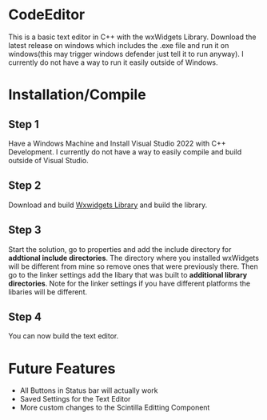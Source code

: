 # CodeEditor

This is a basic text editor in C++ with the wxWidgets Library. Download the latest release on windows which includes the .exe file and run it on windows(this may trigger windows defender just tell it to run anyway). I currently do not have a way to run it easily outside of Windows.

# Installation/Compile

## Step 1
Have a Windows Machine and Install Visual Studio 2022 with C++ Development. I currently do not have a way to easily compile and build outside of Visual Studio.

## Step 2
Download and build [Wxwidgets Library](https://www.wxwidgets.org/downloads/) and build the library. 

## Step 3
Start the solution, go to properties and add the include directory for **addtional include directories**. The directory where you installed wxWidgets will be different from mine so remove ones that were previously there. Then go to the linker settings add the libary that was built to **additional library directories**. Note for the linker settings if you have different platforms the libaries will be different.

## Step 4
You can now build the text editor.

# Future Features
- All Buttons in Status bar will actually work
- Saved Settings for the Text Editor
- More custom changes to the Scintilla Editting Component
